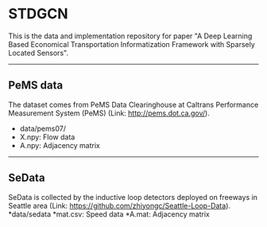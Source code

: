 # STDGCN
This is the data and implementation repository for paper "A Deep Learning Based Economical Transportation Informatization Framework with Sparsely Located Sensors".
 
---
## PeMS data
The dataset comes from PeMS Data Clearinghouse at Caltrans Performance Measurement System (PeMS) (Link: http://pems.dot.ca.gov/).
* data/pems07/
 * X.npy: Flow data
 * A.npy: Adjacency matrix

---
## SeData
SeData is collected by the inductive loop detectors deployed on freeways in Seattle area (Link: https://github.com/zhiyongc/Seattle-Loop-Data).
*data/sedata
 *mat.csv: Speed data
 *A.mat: Adjacency matrix
